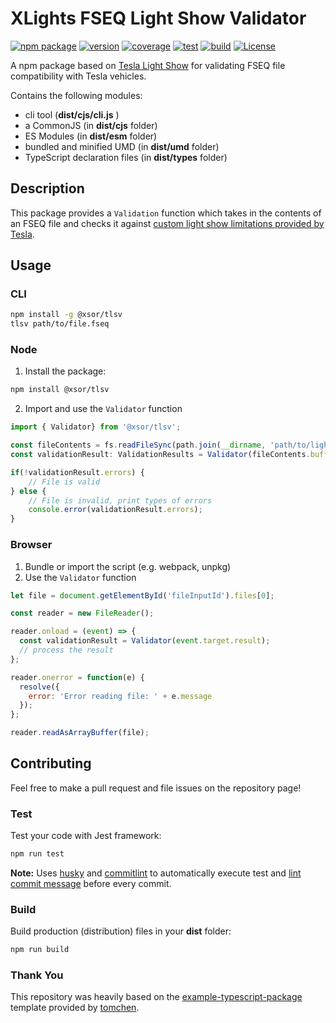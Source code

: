 # XLights FSEQ Light Show Validator

[![npm package](https://img.shields.io/badge/npm%20i-@xsor/tlsv-brightgreen)](https://www.npmjs.com/package/@xsor/tlsv) 
[![version](https://img.shields.io/npm/v/@xsor/tlsv)](https://github.com/xsorifc28/tlsv/releases)
[![coverage](https://img.shields.io/codecov/c/github/xsorifc28/tlsv)](https://app.codecov.io/gh/xsorifc28/tlsv)
[![test](https://img.shields.io/github/workflow/status/xsorifc28/tlsv/Test?label=tests)](https://github.com/xsorifc28/tlsv/actions/workflows/test.yml)
[![build](https://img.shields.io/github/workflow/status/xsorifc28/tlsv/Release%20&%20Publish)](https://github.com/xsorifc28/tlsv/actions/workflows/publish.yml)
[![License](https://img.shields.io/github/license/xsorifc28/tlsv)](https://github.com/xsorifc28/tlsv/blob/main/LICENSE)

A npm package based on [Tesla Light Show](https://github.com/teslamotors/light-show) for validating FSEQ file compatibility with Tesla vehicles.

Contains the following modules:
- cli tool (**dist/cjs/cli.js** )
- a CommonJS (in **dist/cjs** folder)
- ES Modules (in **dist/esm** folder)
- bundled and minified UMD (in **dist/umd** folder)
- TypeScript declaration files (in **dist/types** folder)

## Description

This package provides a `Validation` function which takes in the contents of an FSEQ file and checks it against [custom light show limitations provided by Tesla](https://github.com/teslamotors/light-show#general-limitations-of-custom-shows).

## Usage 

### CLI
```bash
npm install -g @xsor/tlsv
tlsv path/to/file.fseq
```

### Node

1. Install the package:
```bash
npm install @xsor/tlsv
```
2. Import and use the `Validator` function
```js
import { Validator} from '@xsor/tlsv';

const fileContents = fs.readFileSync(path.join(__dirname, 'path/to/lightshow.fseq'));
const validationResult: ValidationResults = Validator(fileContents.buffer);

if(!validationResult.errors) {
    // File is valid
} else {
    // File is invalid, print types of errors
    console.error(validationResult.errors);
}
```

### Browser
1. Bundle or import the script (e.g. webpack, unpkg)
2. Use the `Validator` function
```js
let file = document.getElementById('fileInputId').files[0];

const reader = new FileReader();

reader.onload = (event) => {
  const validationResult = Validator(event.target.result);
  // process the result
};

reader.onerror = function(e) {
  resolve({
    error: 'Error reading file: ' + e.message
  });
};

reader.readAsArrayBuffer(file);
```
## Contributing

Feel free to make a pull request and file issues on the repository page!

### Test

Test your code with Jest framework:

```bash
npm run test
```

**Note:** Uses [husky](https://typicode.github.io/husky/) and [commitlint](https://commitlint.js.org/) to automatically execute test and [lint commit message](https://www.conventionalcommits.org/) before every commit.

### Build

Build production (distribution) files in your **dist** folder:

```bash
npm run build
```


### Thank You

This repository was heavily based on the [example-typescript-package](https://github.com/tomchen/example-typescript-package) template provided by [tomchen](https://github.com/tomchen).
